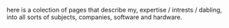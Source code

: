 here is a colection of pages that describe my, expertise / intrests / dabling, into all sorts of subjects, companies, software and hardware.